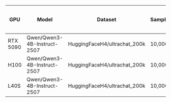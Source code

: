 | GPU | Model | Dataset | Samples | Max tokens per output | Total time | Total input tokens | Total output tokens | Input token throughput | Output token throughput | Total token throughput |
|-----|-------|---------|---------|------------------------|------------|--------------------|---------------------|------------------------|--------------------------|------------------------|
| RTX 5090 | Qwen/Qwen3-4B-Instruct-2507 | HuggingFaceH4/ultrachat_200k | 10,000 | 512 | 672.08 s | 1,825,952 | 3,908,227 | 2,716.86 tokens/s | 5,815.11 tokens/s | 8,531.97 tokens/s |
| H100 | Qwen/Qwen3-4B-Instruct-2507 | HuggingFaceH4/ultrachat_200k | 10,000 | 512 | 265.92 s | 1,825,952 | 3,923,383 | 6,866.60 tokens/s | 14,754.11 tokens/s | 21,620.71 tokens/s |
| L40S | Qwen/Qwen3-4B-Instruct-2507 | HuggingFaceH4/ultrachat_200k | 10,000 | 512 | 870.28 s | 1,825,952 | 3,935,047 | 2,098.12 tokens/s | 4,521.59 tokens/s | 6,619.72 tokens/s |

